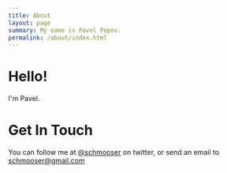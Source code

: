 ```yaml
---
title: About
layout: page
summary: My name is Pavel Popov.
permalink: /about/index.html
---
```

# Hello!
I'm Pavel.

# Get In Touch
You can follow me at [@schmooser](https://twitter.com/schmooser) on twitter, or
send an email to <schmooser@gmail.com>
